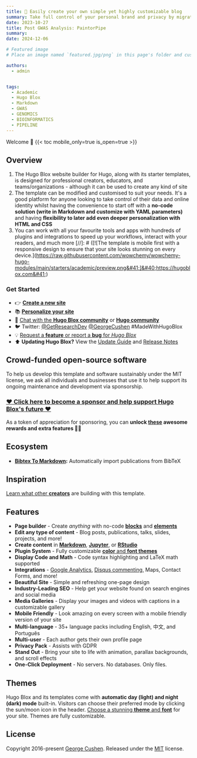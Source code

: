 ```yaml
---
title: 🎉 Easily create your own simple yet highly customizable blog
summary: Take full control of your personal brand and privacy by migrating away from the big tech platforms!
date: 2023-10-27
title: Post GWAS Analysis: PaintorPipe
summary: 
date: 2024-12-06

# Featured image
# Place an image named `featured.jpg/png` in this page's folder and customize its options here.

authors:
  - admin


tags:
  - Academic
  - Hugo Blox
  - Markdown
  - GWAS
  - GENOMICS
  - BIOINFORMATICS
  - PIPELINE
---
```


Welcome 👋
{{< toc mobile_only=true is_open=true >}}
## Overview
1. The Hugo Blox website builder for Hugo, along with its starter templates, is designed for professional creators, educators, and teams/organizations - although it can be used to create any kind of site
2. The template can be modified and customised to suit your needs. It's a good platform for anyone looking to take control of their data and online identity whilst having the convenience to start off with a **no-code solution (write in Markdown and customize with YAML parameters)** and having **flexibility to later add even deeper personalization with HTML and CSS**
3. You can work with all your favourite tools and apps with hundreds of plugins and integrations to speed up your workflows, interact with your readers, and much more
[//]: # ([![The template is mobile first with a responsive design to ensure that your site looks stunning on every device.]&#40;https://raw.githubusercontent.com/wowchemy/wowchemy-hugo-modules/main/starters/academic/preview.png&#41;]&#40;https://hugoblox.com&#41;)
### Get Started
- 👉 [**Create a new site**](https://hugoblox.com/templates/)
- 📚 [**Personalize your site**](https://docs.hugoblox.com/)
- 💬 [Chat with the **Hugo Blox community**](https://discord.gg/z8wNYzb) or [**Hugo community**](https://discourse.gohugo.io)
- 🐦 Twitter: [@GetResearchDev](https://twitter.com/GetResearchDev) [@GeorgeCushen](https://twitter.com/GeorgeCushen) #MadeWithHugoBlox
- 💡 [Request a **feature** or report a **bug** for _Hugo Blox_](https://github.com/HugoBlox/hugo-blox-builder/issues)
- ⬆️ **Updating Hugo Blox?** View the [Update Guide](https://docs.hugoblox.com/reference/update/) and [Release Notes](https://github.com/HugoBlox/hugo-blox-builder/releases)
## Crowd-funded open-source software
To help us develop this template and software sustainably under the MIT license, we ask all individuals and businesses that use it to help support its ongoing maintenance and development via sponsorship.
### [❤️ Click here to become a sponsor and help support Hugo Blox's future ❤️](https://hugoblox.com/sponsor/)
As a token of appreciation for sponsoring, you can **unlock [these](https://hugoblox.com/sponsor/) awesome rewards and extra features 🦄✨**
## Ecosystem
- **[Bibtex To Markdown](https://github.com/GetRD/academic-file-converter):** Automatically import publications from BibTeX
## Inspiration
[Learn what other **creators**](https://hugoblox.com/creators/) are building with this template.
## Features
- **Page builder** - Create _anything_ with no-code [**blocks**](https://hugoblox.com/blocks/) and [**elements**](https://docs.hugoblox.com/reference/markdown/)
- **Edit any type of content** - Blog posts, publications, talks, slides, projects, and more!
- **Create content** in [**Markdown**](https://docs.hugoblox.com/reference/markdown/), [**Jupyter**](https://docs.hugoblox.com/getting-started/cms/), or [**RStudio**](https://docs.hugoblox.com/getting-started/cms/)
- **Plugin System** - Fully customizable [**color** and **font themes**](https://docs.hugoblox.com/getting-started/customize/)
- **Display Code and Math** - Code syntax highlighting and LaTeX math supported
- **Integrations** - [Google Analytics](https://analytics.google.com), [Disqus commenting](https://disqus.com), Maps, Contact Forms, and more!
- **Beautiful Site** - Simple and refreshing one-page design
- **Industry-Leading SEO** - Help get your website found on search engines and social media
- **Media Galleries** - Display your images and videos with captions in a customizable gallery
- **Mobile Friendly** - Look amazing on every screen with a mobile friendly version of your site
- **Multi-language** - 35+ language packs including English, 中文, and Português
- **Multi-user** - Each author gets their own profile page
- **Privacy Pack** - Assists with GDPR
- **Stand Out** - Bring your site to life with animation, parallax backgrounds, and scroll effects
- **One-Click Deployment** - No servers. No databases. Only files.
## Themes
Hugo Blox and its templates come with **automatic day (light) and night (dark) mode** built-in. Visitors can choose their preferred mode by clicking the sun/moon icon in the header.
[Choose a stunning **theme** and **font**](https://docs.hugoblox.com/getting-started/customize/) for your site. Themes are fully customizable.
## License
Copyright 2016-present [George Cushen](https://georgecushen.com).
Released under the [MIT](https://github.com/HugoBlox/hugo-blox-builder/blob/main/LICENSE.md) license.
